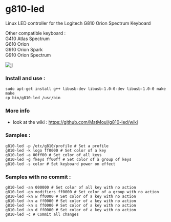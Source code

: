 # g810-led

Linux LED controller for the Logitech G810 Orion Spectrum Keyboard

Other compatible keyboard :</br>
G410 Atlas Spectrum</br>
G610 Orion</br>
G910 Orion Spark</br>
G910 Orion Spectrum

![jj](https://raw.githubusercontent.com/MatMoul/g810-led/master/pictures/logitech_g810-2.jpg)

### Install and use :</br>
```
sudo apt-get install g++ libusb-dev libusb-1.0-0-dev libusb-1.0-0 make
make
cp bin/g810-led /usr/bin
```

### More info
- look at the wiki : https://github.com/MatMoul/g810-led/wiki

### Samples :</br>
`g810-led -p /etc/g810/profile # Set a profile`</br>
`g810-led -k logo ff0000 # Set color of a key`</br>
`g810-led -a 00ff00 # Set color of all keys`</br>
`g810-led -g fkeys ff00ff # Set color of a group of keys`</br>
`g810-led -s color # Set keyboard power on effect`</br>

### Samples with no commit :</br>
`g810-led -an 000000 # Set color of all key with no action`</br>
`g810-led -gn modifiers ff0000 # Set color of a group with no action`</br>
`g810-led -kn w ff0000 # Set color of a key with no action`</br>
`g810-led -kn a ff0000 # Set color of a key with no action`</br>
`g810-led -kn s ff0000 # Set color of a key with no action`</br>
`g810-led -kn d ff0000 # Set color of a key with no action`</br>
`g810-led -c # Commit all changes`</br>
